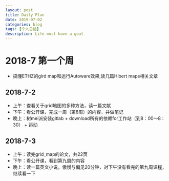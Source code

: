 ```yaml
---
layout: post
title: Daily Plan
date: 2019-07-02
categories: blog
tags: [个人总结]
description: Life must have a goal
---
```



# 2018-7 第一个周

* 搞懂ETHZ的gird map和运行Autoware效果,读几篇Hibert maps相关文章

## 2018-7-2

- 上午：查看关于grid地图的多种方法，读一篇文献
- 下午：看公开课，完成一周（第8周）的内容，并做笔记
- 晚上：树mei派安装gitlab + download所有的依赖for工作站（到8：00～8：30） + 运动

## 2018-7-3

- 上午：读完grid_map的论文，共22页
- 下午：看公开课，看到第九周的内容
- 晚上：读一篇英文小说，傲慢与偏见20分钟，对下午没有看完的第九周课程，继续看一下
